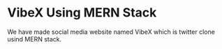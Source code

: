 # VibeX Using MERN Stack

We have made social media website named VibeX which is twitter clone usind MERN stack. 

